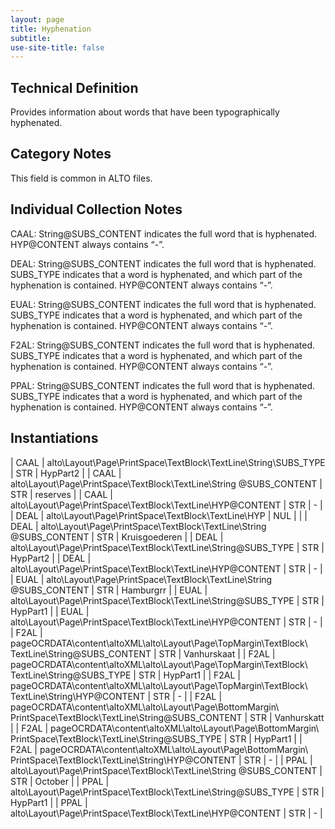 ```yaml
---
layout: page
title: Hyphenation
subtitle:  
use-site-title: false
---
```


## Technical Definition

Provides information about words that have been typographically
hyphenated.

## Category Notes

This field is common in ALTO files.

## Individual Collection Notes

CAAL: String@SUBS\_CONTENT indicates the full word that is hyphenated.
HYP@CONTENT always contains “-”. 

DEAL: String@SUBS\_CONTENT indicates the full word that is hyphenated.
SUBS\_TYPE indicates that a word is hyphenated, and which part of the
hyphenation is contained. HYP@CONTENT always contains “-”.

EUAL: String@SUBS\_CONTENT indicates the full word that is hyphenated.
SUBS\_TYPE indicates that a word is hyphenated, and which part of the
hyphenation is contained. HYP@CONTENT always contains “-”.

F2AL: String@SUBS\_CONTENT indicates the full word that is hyphenated.
SUBS\_TYPE indicates that a word is hyphenated, and which part of the
hyphenation is contained. HYP@CONTENT always contains “-”.

PPAL: String@SUBS\_CONTENT indicates the full word that is hyphenated.
SUBS\_TYPE indicates that a word is hyphenated, and which part of the
hyphenation is contained. HYP@CONTENT always contains “-”.

## Instantiations  
| CAAL  |  alto\\Layout\\Page\\PrintSpace\\TextBlock\\TextLine\\String\\SUBS\_TYPE  | STR | HypPart2  |
| CAAL  |  alto\\Layout\\Page\\PrintSpace\\TextBlock\\TextLine\\String @SUBS\_CONTENT  | STR | reserves  |
| CAAL  |  alto\\Layout\\Page\\PrintSpace\\TextBlock\\TextLine\\HYP@CONTENT  | STR | \-  |
| DEAL  |  alto\\Layout\\Page\\PrintSpace\\TextBlock\\TextLine\\HYP  | NUL |  |
| DEAL  |  alto\\Layout\\Page\\PrintSpace\\TextBlock\\TextLine\\String @SUBS\_CONTENT  | STR | Kruisgoederen |
| DEAL  |  alto\\Layout\\Page\\PrintSpace\\TextBlock\\TextLine\\String@SUBS\_TYPE  | STR | HypPart2  |
| DEAL  |  alto\\Layout\\Page\\PrintSpace\\TextBlock\\TextLine\\HYP@CONTENT  | STR | \-  |
| EUAL  |  alto\\Layout\\Page\\PrintSpace\\TextBlock\\TextLine\\String @SUBS\_CONTENT  | STR | Hamburgrr  |
| EUAL  |  alto\\Layout\\Page\\PrintSpace\\TextBlock\\TextLine\\String@SUBS\_TYPE  | STR | HypPart1  |
| EUAL  |  alto\\Layout\\Page\\PrintSpace\\TextBlock\\TextLine\\HYP@CONTENT  | STR | \-  |
| F2AL  |  pageOCRDATA\\content\\altoXML\\alto\\Layout\\Page\\TopMargin\\TextBlock\\ TextLine\\String@SUBS\_CONTENT  | STR | Vanhurskaat  |
| F2AL  |  pageOCRDATA\\content\\altoXML\\alto\\Layout\\Page\\TopMargin\\TextBlock\\ TextLine\\String@SUBS\_TYPE  | STR | HypPart1  |
| F2AL  |  pageOCRDATA\\content\\altoXML\\alto\\Layout\\Page\\TopMargin\\TextBlock\\ TextLine\\String\\HYP@CONTENT  | STR | \-  |
| F2AL  |  pageOCRDATA\\content\\altoXML\\alto\\Layout\\Page\\BottomMargin\\ PrintSpace\\TextBlock\\TextLine\\String@SUBS\_CONTENT | STR | Vanhurskatt  |
| F2AL  |  pageOCRDATA\\content\\altoXML\\alto\\Layout\\Page\\BottomMargin\\ PrintSpace\\TextBlock\\TextLine\\String@SUBS\_TYPE  | STR | HypPart1  |
| F2AL  |  pageOCRDATA\\content\\altoXML\\alto\\Layout\\Page\\BottomMargin\\ PrintSpace\\TextBlock\\TextLine\\String\\HYP@CONTENT  | STR | \-  |
| PPAL  |  alto\\Layout\\Page\\PrintSpace\\TextBlock\\TextLine\\String @SUBS\_CONTENT  | STR | October  |
| PPAL  |  alto\\Layout\\Page\\PrintSpace\\TextBlock\\TextLine\\String@SUBS\_TYPE  | STR | HypPart1  |
| PPAL  |  alto\\Layout\\Page\\PrintSpace\\TextBlock\\TextLine\\HYP@CONTENT  | STR | \-  |

